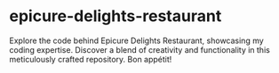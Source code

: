 # epicure-delights-restaurant
Explore the code behind Epicure Delights Restaurant, showcasing my coding expertise. Discover a blend of creativity and functionality in this meticulously crafted repository. Bon appétit!
